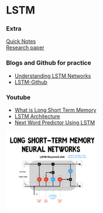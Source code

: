 # LSTM 
### Extra
[Quick Notes](https://github.com/Anikcb/Learning-AI/blob/main/Notes/LSTM.pdf)</br>
[Research paper](https://arxiv.org/pdf/1409.3215)
### Blogs and Github for practice
- [Understanding LSTM Networks](https://colah.github.io/posts/2015-08-Understanding-LSTMs)
- [LSTM-Github](https://github.com/Manik9/LSTMs?tab=readme-ov-file)
### Youtube
- [What is Long Short Term Memory](https://www.youtube.com/watch?v=z7IPBg6MyrU&list=PLKnIA16_RmvYuZauWaPlRTC54KxSNLtNn&index=61&ab_channel=CampusX)
- [LSTM Architecture](https://www.youtube.com/watch?v=Akv3poqqwI4&list=PLKnIA16_RmvYuZauWaPlRTC54KxSNLtNn&index=62&ab_channel=CampusX)
- [Next Word Predictor Using LSTM](https://www.youtube.com/watch?v=fiqo6uPCJVI&list=PLKnIA16_RmvYuZauWaPlRTC54KxSNLtNn&index=63&ab_channel=CampusX)
<img src="https://github.com/Anikcb/Learning-AI/blob/main/Readme%20Images/LSTM.png?raw=true" width="50%" height="50%">
